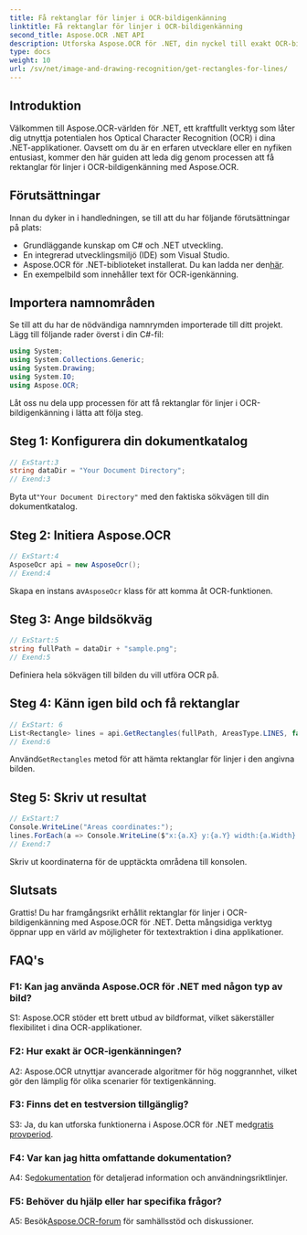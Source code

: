 ```yaml
---
title: Få rektanglar för linjer i OCR-bildigenkänning
linktitle: Få rektanglar för linjer i OCR-bildigenkänning
second_title: Aspose.OCR .NET API
description: Utforska Aspose.OCR för .NET, din nyckel till exakt OCR-bildigenkänning. Släpp lös kraften i textextraktion utan ansträngning.
type: docs
weight: 10
url: /sv/net/image-and-drawing-recognition/get-rectangles-for-lines/
---
```

## Introduktion

Välkommen till Aspose.OCR-världen för .NET, ett kraftfullt verktyg som låter dig utnyttja potentialen hos Optical Character Recognition (OCR) i dina .NET-applikationer. Oavsett om du är en erfaren utvecklare eller en nyfiken entusiast, kommer den här guiden att leda dig genom processen att få rektanglar för linjer i OCR-bildigenkänning med Aspose.OCR.

## Förutsättningar

Innan du dyker in i handledningen, se till att du har följande förutsättningar på plats:

- Grundläggande kunskap om C# och .NET utveckling.
- En integrerad utvecklingsmiljö (IDE) som Visual Studio.
-  Aspose.OCR för .NET-biblioteket installerat. Du kan ladda ner den[här](https://releases.aspose.com/ocr/net/).
- En exempelbild som innehåller text för OCR-igenkänning.

## Importera namnområden

Se till att du har de nödvändiga namnrymden importerade till ditt projekt. Lägg till följande rader överst i din C#-fil:

```csharp
using System;
using System.Collections.Generic;
using System.Drawing;
using System.IO;
using Aspose.OCR;
```

Låt oss nu dela upp processen för att få rektanglar för linjer i OCR-bildigenkänning i lätta att följa steg.

## Steg 1: Konfigurera din dokumentkatalog

```csharp
// ExStart:3
string dataDir = "Your Document Directory";
// Exend:3
```

 Byta ut`"Your Document Directory"` med den faktiska sökvägen till din dokumentkatalog.

## Steg 2: Initiera Aspose.OCR

```csharp
// ExStart:4
AsposeOcr api = new AsposeOcr();
// Exend:4
```

 Skapa en instans av`AsposeOcr` klass för att komma åt OCR-funktionen.

## Steg 3: Ange bildsökväg

```csharp
// ExStart:5
string fullPath = dataDir + "sample.png";
// Exend:5
```

Definiera hela sökvägen till bilden du vill utföra OCR på.

## Steg 4: Känn igen bild och få rektanglar

```csharp
// ExStart: 6
List<Rectangle> lines = api.GetRectangles(fullPath, AreasType.LINES, false);
// Exend:6
```

 Använd`GetRectangles` metod för att hämta rektanglar för linjer i den angivna bilden.

## Steg 5: Skriv ut resultat

```csharp
// ExStart:7
Console.WriteLine("Areas coordinates:");
lines.ForEach(a => Console.WriteLine($"x:{a.X} y:{a.Y} width:{a.Width} height:{a.Height}"));
// Exend:7
```

Skriv ut koordinaterna för de upptäckta områdena till konsolen.

## Slutsats

Grattis! Du har framgångsrikt erhållit rektanglar för linjer i OCR-bildigenkänning med Aspose.OCR för .NET. Detta mångsidiga verktyg öppnar upp en värld av möjligheter för textextraktion i dina applikationer.

## FAQ's

### F1: Kan jag använda Aspose.OCR för .NET med någon typ av bild?

S1: Aspose.OCR stöder ett brett utbud av bildformat, vilket säkerställer flexibilitet i dina OCR-applikationer.

### F2: Hur exakt är OCR-igenkänningen?

A2: Aspose.OCR utnyttjar avancerade algoritmer för hög noggrannhet, vilket gör den lämplig för olika scenarier för textigenkänning.

### F3: Finns det en testversion tillgänglig?

 S3: Ja, du kan utforska funktionerna i Aspose.OCR för .NET med[gratis provperiod](https://releases.aspose.com/).

### F4: Var kan jag hitta omfattande dokumentation?

 A4: Se[dokumentation](https://reference.aspose.com/ocr/net/) för detaljerad information och användningsriktlinjer.

### F5: Behöver du hjälp eller har specifika frågor?

 A5: Besök[Aspose.OCR-forum](https://forum.aspose.com/c/ocr/16) för samhällsstöd och diskussioner.